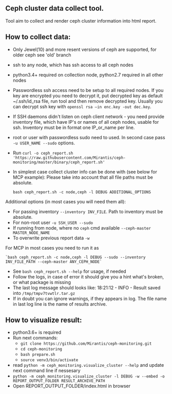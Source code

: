 Ceph cluster data collect tool.
-------------------------------

Tool aim to collect and render ceph cluster information into html report.


How to collect data:
--------------------

* Only Jewel(10) and more resent versions of ceph are supported, for older ceph see 'old' branch
* ssh to any node, which has ssh access to all ceph nodes
* python3.4+ required on collection node, python2.7 required in all other nodes
* Passwordless ssh access need to be setup to all required nodes. If you key are encrypted you need to decrypt it,
  put decrypted key as default ~/.ssh/id_rsa file, run tool and then remove decrypted key. Usually you can
  decrypt ssh key with `openssl rsa –in enc.key -out dec.key`.
* If SSH daemons didn't listen on ceph client network - you need provide inventory file, which have IP's or names
  of all ceph nodes, usable for ssh. Inventory must be in format one IP_or_name per line.
* root or user with passwordless sudo need to used. In second case pass `-u USER_NAME --sudo` options.
* Run `curl -o ceph_report.sh 'https://raw.githubusercontent.com/Mirantis/ceph-monitoring/master/binary/ceph_report.sh'`

* In simplest case collect cluster info can be done with (see below for MCP example):
  Please take into account that all file paths must be absolute.

  `bash ceph_report.sh -c node,ceph -l DEBUG ADDITIONAL_OPTIONS`

Additional options (in most cases you will need them all):
- For passing inventory `--inventory INV_FILE`. Path to inventory must be absolute.
- For non-root user `-u SSH_USER --sudo`
- If running from node, where no `ceph` cmd available `--ceph-master MASTER_NODE_NAME`
- To overwrite previous report data `-w`

For MCP in most cases you need to run it as

    `bash ceph_report.sh -c node,ceph -l DEBUG --sudo --inventory INV_FILE_PATH --ceph-master ANY_CEPH_NODE`

* See `bash ceph_report.sh --help` for usage, if needed
* Follow the logs, in case of error it should give you a hint what's broken, or what package is missing
* The last log message should looks like:
  18:21:12 - INFO - Result saved into `/tmp/tmpv7tvwtlr.tar.gz`
* If in doubt you can ignore warnings, if they appears in log. The file name in last log line is the name of results archive.


How to visualize result:
------------------------

* python3.6+ is required
* Run next commands:
    - `git clone https://github.com/Mirantis/ceph-monitoring.git`
    - `cd ceph-monitoring`
    - `bash prepare.sh`
    - `source venv3/bin/activate`
* read `python -m ceph_monitoring.visualize_cluster --help` and update next command line if nessesary
* `python -m ceph_monitoring.visualize_cluster -l DEBUG -w --embed -o REPORT_OUTPUT_FOLDER RESULT_ARCHIVE_PATH`
* Open REPORT_OUTPUT_FOLDER/index.html in browser
